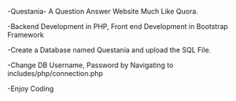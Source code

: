-Questania- A Question Answer Website Much Like Quora.

-Backend Development in PHP, Front end Development in Bootstrap Framework

-Create a Database named Questania and upload the SQL File. 

-Change DB Username, Password by Navigating to includes/php/connection.php

-Enjoy Coding
